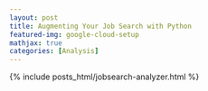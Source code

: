```yaml
---
layout: post
title: Augmenting Your Job Search with Python
featured-img: google-cloud-setup
mathjax: true
categories: [Analysis]
---
```

{% include posts_html/jobsearch-analyzer.html %}
